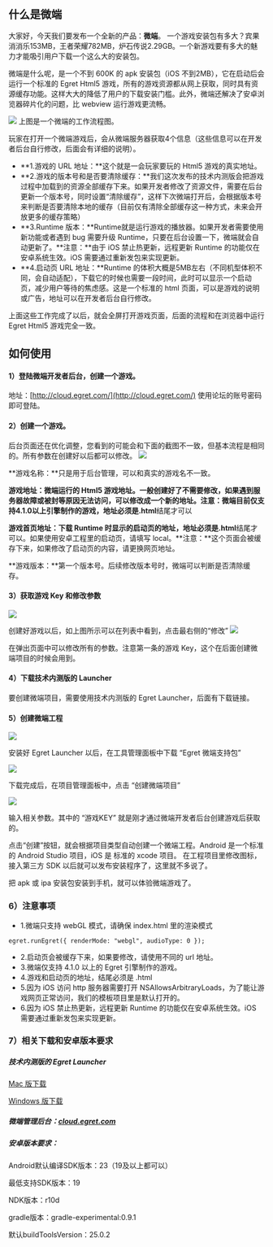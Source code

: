 ## 什么是微端
大家好，今天我们要发布一个全新的产品：**微端**。
一个游戏安装包有多大？宾果消消乐153MB，王者荣耀782MB，炉石传说2.29GB。一个新游戏要有多大的魅力才能吸引用户下载一个这么大的安装包。

微端是什么呢，是一个不到 600K 的 apk 安装包（iOS 不到2MB），它在启动后会运行一个标准的 Egret Html5 游戏，所有的游戏资源都从网上获取，同时具有资源缓存功能。这样大大的降低了用户的下载安装门槛。此外，微端还解决了安卓浏览器碎片化的问题，比 webview 运行游戏更流畅。

![](assets/p0.png)
上图是一个微端的工作流程图。

玩家在打开一个微端游戏后，会从微端服务器获取4个信息（这些信息可以在开发者后台自行修改，后面会有详细的说明）。

* **1.游戏的 URL 地址：**这个就是一会玩家要玩的 Html5 游戏的真实地址。
* **2.游戏的版本号和是否要清除缓存：**我们这次发布的技术内测版会把游戏过程中加载到的资源全部缓存下来。如果开发者修改了资源文件，需要在后台更新一个版本号，同时设置“清除缓存”，这样下次微端打开后，会根据版本号来判断是否要清除本地的缓存（目前仅有清除全部缓存这一种方式，未来会开放更多的缓存策略）
* **3.Runtime 版本：**Runtime就是运行游戏的播放器。如果开发者需要使用新功能或者遇到 bug 需要升级 Runtime，只要在后台设置一下，微端就会自动更新了。**注意：**由于 iOS 禁止热更新，远程更新 Runtime 的功能仅在安卓系统生效。iOS 需要通过重新发包来实现更新。
* **4.启动页 URL 地址：**Runtime 的体积大概是5MB左右（不同机型体积不同，会自动适配），下载它的时候也需要一段时间，此时可以显示一个启动页，减少用户等待的焦虑感。这是一个标准的 html 页面，可以是游戏的说明或广告，地址可以在开发者后台自行修改。

上面这些工作完成了以后，就会全屏打开游戏页面，后面的流程和在浏览器中运行 Egret Html5 游戏完全一致。
## 如何使用
#### 1）登陆微端开发者后台，创建一个游戏。

地址：[http://cloud.egret.com/](http://cloud.egret.com/)  使用论坛的账号密码即可登陆。

#### 2）创建一个游戏。
后台页面还在优化调整，您看到的可能会和下面的截图不一致，但基本流程是相同的。所有参数在创建好以后都可以修改。
![](assets/p1.png)

**游戏名称：**只是用于后台管理，可以和真实的游戏名不一致。

**游戏地址：**微端运行的 Html5 游戏地址。一般创建好了不需要修改，如果遇到服务器故障或被封等原因无法访问，可以修改成一个新的地址。**注意：**微端目前仅支持**4.1.0**以上引擎制作的游戏，地址必须是**.html**结尾才可以

**游戏首页地址：**下载 Runtime 时显示的启动页的地址，地址必须是**.html**结尾才可以。如果使用安卓工程里的启动页，请填写 local。**注意：**这个页面会被缓存下来，如果修改了启动页的内容，请更换网页地址。

**游戏版本：**第一个版本号。后续修改版本号时，微端可以判断是否清除缓存。

#### 3）获取游戏 Key 和修改参数
![](assets/p2.png)

创建好游戏以后，如上图所示可以在列表中看到，点击最右侧的“修改”
![](assets/p3.png)

在弹出页面中可以修改所有的参数。注意第一条的游戏 Key，这个在后面创建微端项目的时候会用到。

#### 4）下载技术内测版的 Launcher
要创建微端项目，需要使用技术内测版的 Egret Launcher，后面有下载链接。

#### 5）创建微端工程
![](assets/p4.png)

安装好 Egret Launcher 以后，在工具管理面板中下载 “Egret 微端支持包”

![](assets/p5.png)

下载完成后，在项目管理面板中，点击 “创建微端项目”

![](assets/p6.png)

输入相关参数。其中的 “游戏KEY”  就是刚才通过微端开发者后台创建游戏后获取的。

点击“创建”按钮，就会根据项目类型自动创建一个微端工程。Android 是一个标准的 Android Studio 项目，iOS 是 标准的 xcode 项目。
在工程项目里修改图标，接入第三方 SDK 以后就可以发布安装程序了，这里就不多说了。

把 apk 或 ipa 安装包安装到手机，就可以体验微端游戏了。

### 6）注意事项
* 1.微端只支持 webGL 模式，请确保 index.html 里的渲染模式
```
egret.runEgret({ renderMode: "webgl", audioType: 0 });
```

* 2.启动页会被缓存下来，如果要修改，请使用不同的 url 地址。
* 3.微端仅支持 4.1.0 以上的 Egret 引擎制作的游戏。
* 4.游戏和启动页的地址，结尾必须是 .html 
* 5.因为 iOS 访问 http 服务器需要打开 NSAllowsArbitraryLoads，为了能让游戏网页正常访问，我们的模板项目里是默认打开的。
* 6.因为 iOS 禁止热更新，远程更新 Runtime 的功能仅在安卓系统生效。iOS 需要通过重新发包来实现更新。

### 7）相关下载和安卓版本要求
##### 技术内测版的 Egret Launcher

[Mac 版下载](http://tool.egret-labs.org/EgretLauncher/EgretLauncherForWeiduan-v0.6.4.dmg)

[Windows 版下载](http://tool.egret-labs.org/EgretLauncher/EgretLauncherForWeiduan-v0.6.4.exe)

##### 微端管理后台：[cloud.egret.com](http://cloud.egret.com)

##### 安卓版本要求：
Android默认编译SDK版本：23（19及以上都可以）

最低支持SDK版本：19

NDK版本：r10d

gradle版本：gradle-experimental:0.9.1

默认buildToolsVersion：25.0.2



